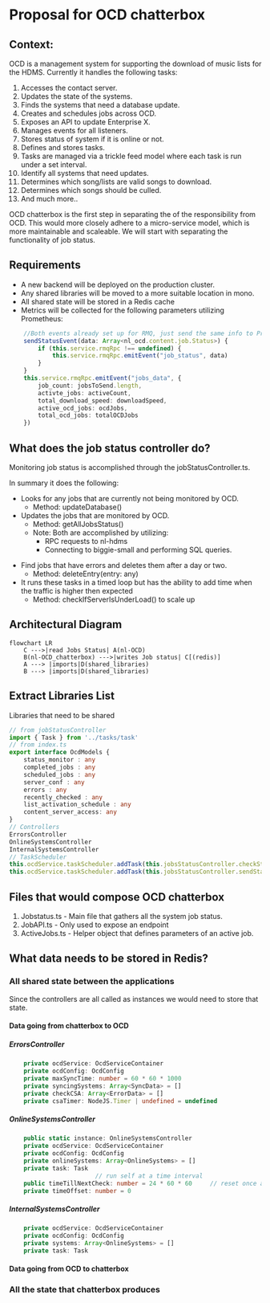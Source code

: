 # Proposal for OCD chatterbox

## Context:
OCD is a management system for supporting the download of music lists for the HDMS.  Currently it handles the following tasks:

1. Accesses the contact server.
2. Updates the state of the systems.
3. Finds the systems that need a database update.
4. Creates and schedules jobs across OCD.
5. Exposes an API to update Enterprise X.
6. Manages events for all listeners.
7. Stores status of system if it is online or not.
8. Defines and stores tasks.
9. Tasks are managed via a trickle feed model where each task is run under a set interval.
10. Identify all systems that need updates.
11. Determines which song/lists are valid songs to download.
12. Determines which songs should be culled.
13. And much more..

OCD chatterbox is the first step in separating the of the responsibility from OCD.  This would more closely adhere to a micro-service model, which is more maintainable and scaleable. We will start with separating the functionality of job status.

## Requirements
* A new backend will be deployed on the production cluster.
* Any shared libraries will be moved to a more suitable location in mono.
* All shared state will be stored in a Redis cache
* Metrics will be collected for the following parameters utilizing Prometheus:
```typescript
    //Both events already set up for RMQ, just send the same info to Prometheus
    sendStatusEvent(data: Array<nl_ocd.content.job.Status>) {
        if (this.service.rmqRpc !== undefined) {
            this.service.rmqRpc.emitEvent("job_status", data)
        }
    }
    this.service.rmqRpc.emitEvent("jobs_data", {
        job_count: jobsToSend.length,
        activte_jobs: activeCount,
        total_download_speed: downloadSpeed,
        active_ocd_jobs: ocdJobs,
        total_ocd_jobs: totalOCDJobs
    })
```

## What does the job status controller do?
Monitoring job status is accomplished through the jobStatusController.ts.

In summary it does the following:  
* Looks for any jobs that are currently not being monitored by OCD.
    - Method:  updateDatabase()
* Updates the jobs that are monitored by OCD.
    - Method:  getAllJobsStatus()
    - Note: Both are accomplished by utilizing:
        - RPC requests to nl-hdms
        - Connecting to biggie-small and performing SQL queries.
- Find jobs that have errors and deletes them after a day or two.
    - Method: deleteEntry(entry: any)
- It runs these tasks in a timed loop but has the ability to add time when the traffic is higher then expected
    - Method: checkIfServerIsUnderLoad() to scale up

## Architectural Diagram

```mermaid
flowchart LR
    C --->|read Jobs Status| A(nl-OCD)
    B(nl-OCD_chatterbox) --->|writes Job status| C[(redis)]
    A ---> |imports|D(shared_libraries)
    B ---> |imports|D(shared_libraries)
```


## Extract Libraries List

Libraries that need to be shared
```typescript
// from jobStatusController
import { Task } from '../tasks/task'
// from index.ts
export interface OcdModels {
    status_monitor : any
    completed_jobs : any
    scheduled_jobs : any
    server_conf : any
    errors : any
    recently_checked : any
    list_activation_schedule : any
    content_server_access: any
}
// Controllers
ErrorsController
OnlineSystemsController
InternalSystemsController
// TaskScheduler
this.ocdService.taskScheduler.addTask(this.jobsStatusController.checkStatusTask)
this.ocdService.taskScheduler.addTask(this.jobsStatusController.sendStatusTask)
```
## Files that would compose OCD chatterbox

1. Jobstatus.ts - Main file that gathers all the system job status.
2. JobAPI.ts - Only used to expose an endpoint 
3. ActiveJobs.ts - Helper object that defines parameters of an active job.

## What data needs to be stored in Redis?

### All shared state between the applications
Since the controllers are all called as instances we would need to store that state.

#### Data going from chatterbox to OCD
##### ErrorsController
```typescript
    private ocdService: OcdServiceContainer
    private ocdConfig: OcdConfig
    private maxSyncTime: number = 60 * 60 * 1000
    private syncingSystems: Array<SyncData> = []
    private checkCSA: Array<ErrorData> = []
    private csaTimer: NodeJS.Timer | undefined = undefined
```

##### OnlineSystemsController
```typescript
    public static instance: OnlineSystemsController
    private ocdService: OcdServiceContainer
    private ocdConfig: OcdConfig
    private onlineSystems: Array<OnlineSystems> = []
    private task: Task                                  
                        // run self at a time interval
    public timeTillNextCheck: number = 24 * 60 * 60     // reset once a day
    private timeOffset: number = 0
```
##### InternalSystemsController
```typescript
    private ocdService: OcdServiceContainer
    private ocdConfig: OcdConfig
    private systems: Array<OnlineSystems> = []
    private task: Task
```

#### Data going from OCD to chatterbox


### All the state that chatterbox produces
